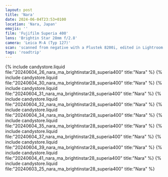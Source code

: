 ```yaml
---
layout: post
title: 'Nara'
date: 2024-06-04T23:53+0100
location: 'Nara, Japan'
emojis: ''
film: 'Fujifilm Superia 400'
lens: 'Brightin Star 28mm f/2.8'
camera: 'Leica M-A (Typ 127)'
scan: 'scanned from negative with a Plustek 8200i, edited in Lightroom'
tags: 'roadtrip'
---
```


{% include candystore.liquid file:"20240604_26_nara_ma_brightinstar28_superia400" title:"Nara" %}
{% include candystore.liquid file:"20240604_30_nara_ma_brightinstar28_superia400" title:"Nara" %}
{% include candystore.liquid file:"20240604_31_nara_ma_brightinstar28_superia400" title:"Nara" %}
{% include candystore.liquid file:"20240604_32_nara_ma_brightinstar28_superia400" title:"Nara" %}
{% include candystore.liquid file:"20240604_34_nara_ma_brightinstar28_superia400" title:"Nara" %}
{% include candystore.liquid file:"20240604_35_nara_ma_brightinstar28_superia400" title:"Nara" %}
{% include candystore.liquid file:"20240604_37_nara_ma_brightinstar28_superia400" title:"Nara" %}
{% include candystore.liquid file:"20240604_39_nara_ma_brightinstar28_superia400" title:"Nara" %}
{% include candystore.liquid file:"20240604_41_nara_ma_brightinstar28_superia400" title:"Nara" %}
{% include candystore.liquid file:"20240603_25_nara_ma_brightinstar28_superia400" title:"Nara" %}
